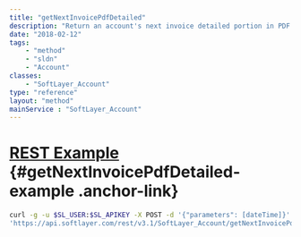 ```yaml
---
title: "getNextInvoicePdfDetailed"
description: "Return an account's next invoice detailed portion in PDF format. The 'next invoice' is what a customer will be billed on their next invoice, assuming no changes are made. Currently this does not include Bandwidth Pooling charges."
date: "2018-02-12"
tags:
    - "method"
    - "sldn"
    - "Account"
classes:
    - "SoftLayer_Account"
type: "reference"
layout: "method"
mainService : "SoftLayer_Account"
---
```


# [REST Example](#getNextInvoicePdfDetailed-example) <a href="/article/rest/"><i class="fas fa-question"></i></a> {#getNextInvoicePdfDetailed-example .anchor-link} 
```bash
curl -g -u $SL_USER:$SL_APIKEY -X POST -d '{"parameters": [dateTime]}' \
'https://api.softlayer.com/rest/v3.1/SoftLayer_Account/getNextInvoicePdfDetailed'
```
